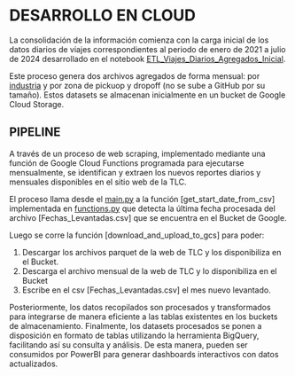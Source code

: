 # DESARROLLO EN CLOUD

La consolidación de la información comienza con la carga inicial de los datos diarios de viajes correspondientes al periodo de enero de 2021 a julio de 2024 desarrollado en el notebook [ETL_Viajes_Diarios_Agregados_Inicial](/notebooks/1.%20ETL/ELT_Viajes_Diarios_Agregados_Inicial.ipynb). 

Este proceso genera dos archivos agregados de forma mensual: por [industria](/datasets/2.%20Depurados/TLC%20Aggregated%20Data/TLC%20Trip%20Record%20Data_viajes_by_industry.csv) y por zona de pickuop y dropoff (no se sube a GitHub por su tamaño). Estos datasets se almacenan inicialmente en un bucket de Google Cloud Storage. 


## PIPELINE
A través de un proceso de web scraping, implementado mediante una función de Google Cloud Functions programada para ejecutarse mensualmente, se identifican y extraen los nuevos reportes diarios y mensuales disponibles en el sitio web de la TLC.

El proceso llama desde el [main.py](/Cloud/main.py) a la función [get_start_date_from_csv] implementada en [functions.py](/Cloud/functions.py) que detecta la última fecha procesada del archivo [Fechas_Levantadas.csv] que se encuentra en el Bucket de Google.

Luego se corre la función [download_and_upload_to_gcs] para poder:

1. Descargar los archivos parquet de la web de TLC y los disponibiliza en el Bucket.
2. Descarga el archivo mensual de la web de TLC y lo disponibiliza en el Bucket
3. Escribe en el csv [Fechas_Levantadas.csv] el mes nuevo levantado.







Posteriormente, los datos recopilados son procesados y transformados para integrarse de manera eficiente a las tablas existentes en los buckets de almacenamiento.
Finalmente, los datasets procesados se ponen a disposición en formato de tablas utilizando la herramienta BigQuery, facilitando así su consulta y análisis. De esta manera, pueden ser consumidos por PowerBI para generar dashboards interactivos con datos actualizados.